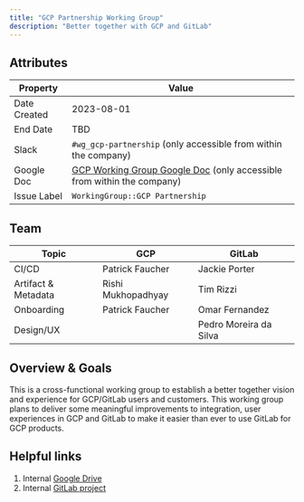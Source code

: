 ```yaml
---
title: "GCP Partnership Working Group"
description: "Better together with GCP and GitLab"
---
```


## Attributes

| Property        | Value           |
|-----------------|-----------------|
| Date Created    | 2023-08-01     |
| End Date        | TBD             |
| Slack           | `#wg_gcp-partnership` (only accessible from within the company) |
| Google Doc      | [GCP Working Group Google Doc](https://docs.google.com/document/d/1vGVxKYv0r808iLq3LyoyHg0tRNiT_vDrvr7RGJugg-c/edit?usp=sharing) (only accessible from within the company) |
| Issue Label     | `WorkingGroup::GCP Partnership` |

## Team

| Topic | GCP | GitLab |
| --- | --- | --- |
| CI/CD | Patrick Faucher | Jackie Porter |
| Artifact & Metadata | Rishi Mukhopadhyay | Tim Rizzi |
| Onboarding | Patrick Faucher | Omar Fernandez |
| Design/UX |  | Pedro Moreira da Silva |

## Overview & Goals

This is a cross-functional working group to establish a better together vision and experience for GCP/GitLab users and customers. This working group plans to deliver some meaningful improvements to integration, user experiences in GCP and GitLab to make it easier than ever to use GitLab for GCP products.

## Helpful links

1. Internal [Google Drive](https://drive.google.com/drive/u/0/folders/1OC7zdMWFkiRUD7psxYsNS8yikvQLwbh1)
1. Internal [GitLab project](https://gitlab.com/gitlab-com/alliances/google/console-integration/)
